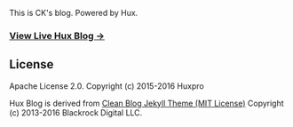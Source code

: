 This is CK's blog.
Powered by Hux.
### [View Live Hux Blog &rarr;](https://huangxuan.me)
## License

Apache License 2.0.
Copyright (c) 2015-2016 Huxpro

Hux Blog is derived from [Clean Blog Jekyll Theme (MIT License)](https://github.com/BlackrockDigital/startbootstrap-clean-blog-jekyll/)
Copyright (c) 2013-2016 Blackrock Digital LLC.
